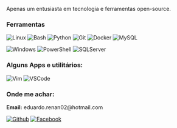 <p>Apenas um entusiasta em tecnologia e ferramentas open-source.

</p>

<h3><b>Ferramentas </b></h3>

<p>
<img alt="Linux" src="https://img.shields.io/badge/Linux-FCC624?style=flat-square&logo=linux&logoColor=black" />
<img alt="Bash" src="https://img.shields.io/badge/-Bash-4EAA25?style=flat-square&logo=gnu-bash&logoColor=white" /> <img alt="Python" src="https://img.shields.io/badge/-Python-3776AB?style=flat-square&logo=python&logoColor=white" />
<img alt="Git" src="https://img.shields.io/badge/-Git-F05032?style=flat-square&logo=git&logoColor=white" />
<img alt="Docker" src="https://img.shields.io/badge/-Docker-2496ED?style=flat-square&logo=docker&logoColor=white" />
<img alt="MySQL" src="https://img.shields.io/badge/MySQL-005C84?style=flat-square&logo=mysql&logoColor=white" />
</p>
<p>
<img alt="Windows" src="https://img.shields.io/badge/Windows-0078D6?style=flat-square&logo=windows&logoColor=white" />
<img alt="PowerShell" src="https://img.shields.io/badge/Powershell-2CA5E0?style=flat-square&=powershell&logoColor=white" />
<img alt="SQLServer" src="https://img.shields.io/badge/Microsoft_SQL_Server-CC2927?style=flat-square&logo=microsoft-sql-server&logoColor=white" />
</p>

<h3><b>Alguns Apps e utilitários:  </b></h3>
<img alt="Vim" src="https://img.shields.io/badge/VIM-%2311AB00.svg?&style=flat-square&logo=vim&logoColor=white" />
<img alt="VSCode" src="https://img.shields.io/badge/Visual_Studio_Code-0078D4?style=flat-square&logo=visual%20studio%20code&logoColor=white" />

<p>

</p>
<h3><b>Onde me achar:</b></h3>
<p>
<b>Email:</b> eduardo.renan02@hotmail.com

<a href="https://github.com/renanlimasrc" target="_blank"><img alt="Github" src="https://img.shields.io/badge/GitHub-%2312100E.svg?&style=flat-square&logo=Github&logoColor=white" /></a> 
<a href="https://www.facebook.com/renan.e.lima" target="_blank"><img alt="Facebook" src="https://img.shields.io/badge/Facebook-1877F2?style=flat-square&logo=facebook&logoColor=white" /></a>
</p>
